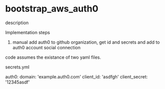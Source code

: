 # bootstrap_aws_auth0

description


Implementation steps

1. manual add auth0 to github organization, get id and secrets and add to auth0 account social connection

code assumes the existance of two yaml files.

secrets.yml

auth0:
  domain: 'example.auth0.com'
  client_id: 'asdfgh'
  client_secret: '12345asdf'
